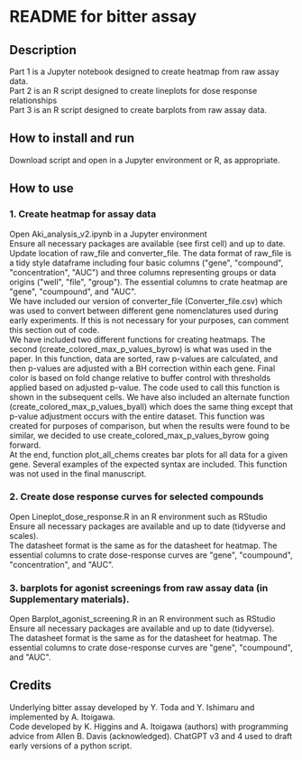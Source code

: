# README for bitter assay  

## Description  
Part 1 is a Jupyter notebook designed to create heatmap from raw assay data.  
Part 2 is an R script designed to create lineplots for dose response relationships  
Part 3 is an R script designed to create barplots from raw assay data.

## How to install and run  
Download script and open in a Jupyter environment or R, as appropriate.  

## How to use 
### 1. Create heatmap for assay data  
Open Aki_analysis_v2.ipynb in a Jupyter environment  
  Ensure all necessary packages are available (see first cell) and up to date.  
  Update location of raw_file and converter_file. 
  The data format of raw_file is a tidy style dataframe including four basic columns ("gene", "compound", "concentration", "AUC") and three columns representing groups or data origins ("well", "file", "group"). The essential columns to crate heatmap are "gene", "coumpound", and "AUC".  
  We have included our version of converter_file (Converter_file.csv) which was used to convert between different gene nomenclatures used during early experiments.  If this is not necessary for your purposes, can comment this section out of code.  
  We have included two different functions for creating heatmaps.  The second (create_colored_max_p_values_byrow) is what was used in the paper.  In this function, data are sorted, raw p-values are calculated, and then p-values are adjusted with a BH correction within each gene.  Final color is based on fold change relative to buffer control with thresholds applied based on adjusted p-value.  The code used to call this function is shown in the subsequent cells.  We have also included an alternate function (create_colored_max_p_values_byall) which does the same thing except that p-value adjustment occurs with the entire dataset.  This function was created for purposes of comparison, but when the results were found to be similar, we decided to use create_colored_max_p_values_byrow going forward.    
  At the end, function plot_all_chems creates bar plots for all data for a given gene.  Several examples of the expected syntax are included.  This function was not used in the final manuscript.    
  
### 2. Create dose response curves for selected compounds  
Open Lineplot_dose_response.R in an R environment such as RStudio  
  Ensure all necessary packages are available and up to date (tidyverse and scales).  
  The datasheet format is the same as for the datasheet for heatmap. The essential columns to crate dose-response curves are "gene", "coumpound", "concentration", and "AUC".

### 3.  barplots for agonist screenings from raw assay data (in Supplementary materials).
Open Barplot_agonist_screening.R in an R environment such as RStudio  
  Ensure all necessary packages are available and up to date (tidyverse).   
  The datasheet format is the same as for the datasheet for heatmap. The essential columns to crate dose-response curves are "gene", "coumpound", and "AUC".


## Credits  
Underlying bitter assay developed by Y. Toda and Y. Ishimaru and implemented by A. Itoigawa.  
Code developed by K. Higgins and A. Itoigawa (authors) with programming advice from Allen B. Davis (acknowledged).  ChatGPT v3 and 4 used to draft early versions of a python script.  